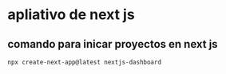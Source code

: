 # apliativo de next js 

## comando para inicar proyectos en next js

```bash
npx create-next-app@latest nextjs-dashboard